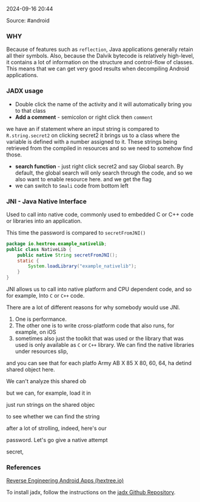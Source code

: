 
2024-09-16 20:44

Source: #android 
### WHY 

Because of features such as `reflection`, Java applications generally retain all their symbols. Also, because the Dalvik bytecode is relatively high-level, it contains a lot of information on the structure and control-flow of classes. This means that we can get very good results when decompiling Android applications.
### JADX usage 

- Double click the name of the activity and it will automatically bring you to that class
- **Add a comment** -  semicolon or right click then `comment`

we have an if statement where an input string is compared to `R.string.secret2` on clicking secret2 it brings us to a class where the variable is defined with a number assigned to it. These strings being retrieved from the compiled in resources and so we need to somehow find those. 
- **search function** - just right click secret2 and say Global search. By default, the global search will only search through the code, and so we also want to enable resource here. and we get the flag
- we can switch to `Smali` code from bottom left 
### JNI - Java Native Interface

Used to call into native code, commonly used to embedded C or C++ code or libraries into an application.

This time the password is compared to `secretFromJNI()`
```java
package io.hextree.example_nativelib;
public class NativeLib {
	public native String secretFromJNI();
	static {
		System.loadLibrary("example_nativelib");
	} 
}
```

JNI allows us to call into native platform and CPU dependent code, and so for example, Into `C` or `C++` code.

There are a lot of different reasons for why somebody would use JNI.
1. One is performance. 
2. The other one is to write cross-platform code that also runs, for example, on iOS 
3. sometimes also just the toolkit that was used or the library that was used is only available as `C` or `C++` library. We can find the native libraries under resources slip,

and you can see that for each platfo Army AB X 85 X 80, 60, 64, ha detind shared object here.

We can't analyze this shared ob

but we can, for example, load it in

just run strings on the shared objec

to see whether we can find the string

after a lot of strolling, indeed, here's our

password. Let's go give a native attempt

secret,
### References
[Reverse Engineering Android Apps (hextree.io)](https://app.hextree.io/courses/reverse-android-apps/decompiling-android-applications)

To install jadx, follow the instructions on the [jadx Github Repository](https://github.com/skylot/jadx?tab=readme-ov-file#download).
